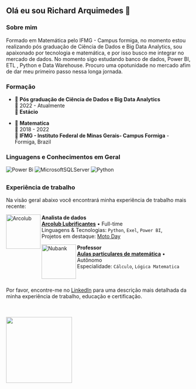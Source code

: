 ## Olá eu sou Richard Arquimedes 👋

### Sobre mim 
Formado em Matemática pelo IFMG - Campus formiga, no momento estou realizando pós graduação de Ciência de Dados e Big Data Analytics, sou apaixonado por tecnologia e matemática, e por isso busco me integrar no mercado de dados. No momento sigo estudando banco de dados, Power BI, ETL , Python e Data Warehouse. Procuro uma opotunidade no mercado afim de dar meu primeiro passo nessa longa jornada.
  
### Formação 
  
- 📖 **Pós graduação de Ciência de Dados e Big Data Analytics**\
📆 2022 - Atualmente\
📍 **Estácio**

- 📖 **Matematica**\
📆 2018 - 2022\
📍 **IFMG - Instituto Federal de Minas Gerais- Campus Formiga** - Formiga, Brazil
  
### Linguagens e Conhecimentos em Geral

![Power Bi](https://img.shields.io/badge/power_bi-F2C811?style=for-the-badge&logo=powerbi&logoColor=black)
![MicrosoftSQLServer](https://img.shields.io/badge/Microsoft%20SQL%20Server-CC2927?style=for-the-badge&logo=microsoft%20sql%20server&logoColor=white)
![Python](https://img.shields.io/badge/Python-14354C?style=for-the-badge&logo=python&logoColor=white)

##

### Experiência de trabalho
Na visão geral abaixo você encontrará minha experiência de trabalho mais recente:

[<img align="left" height="94px" width="94px" alt="Arcolub" src="https://media.licdn.com/dms/image/C4E0BAQFV64JDapaZ0w/company-logo_200_200/0/1624716661841?e=1697673600&v=beta&t=OiHvScuV2vOABb_I759PGKRh8d2CtZIpNYiWZLgdy-U"/>](https://www.facebook.com/p/Arcolub-Lubrificantes-100066808624635/)

**Analista de dados** \
[**Arcolub Lubrificantes**](https://www.facebook.com/p/Arcolub-Lubrificantes-100066808624635/) • Full-time \
Linguagens & Tecnologias: `Python`, `Exel`, `Power BI`,\
Projetos em destaque: [Moto Day](https://www.linkedin.com/posts/richard-archimedes-877650246_powerbi-businessinteligence-analistadedados-activity-7026862103873433600-twhY?utm_source=share&utm_medium=member_desktop)
<br/>

<img align="left" height="94px" width="94px" alt="Nubank" src="https://fundacioncarlosslim.org/wp-content/uploads/2021/12/curso-integral-definida-calculo-integral-2.jpg"/>

**Professor** \
[**Aulas particulares de matemática**]() • Autônomo \
Especialidade: `Cálculo`, `Lógica Matematica` \
<br/>
<br/>

Por favor, encontre-me no [LinkedIn](https://www.linkedin.com/in/richard-archimedes-877650246/) para uma descrição mais detalhada da minha experiência de trabalho, educação e certificação.

<br/>
<br/>
<div align="left">
  <a href="https://github.com/tataifmg">
  <img height="180em" src="https://github-readme-stats.vercel.app/api?username=RichardArquimedes&show_icons=true&theme=midnight-purple&include_all_commits=true&count_private=true"/>
 <!-- <img height="180em" src="https://github-readme-stats.vercel.app/api/top-langs/?username=RichardArquimedes&layout=compact&langs_count=16&theme=midnight-purple"/> !-->
</div>
<br>

##


